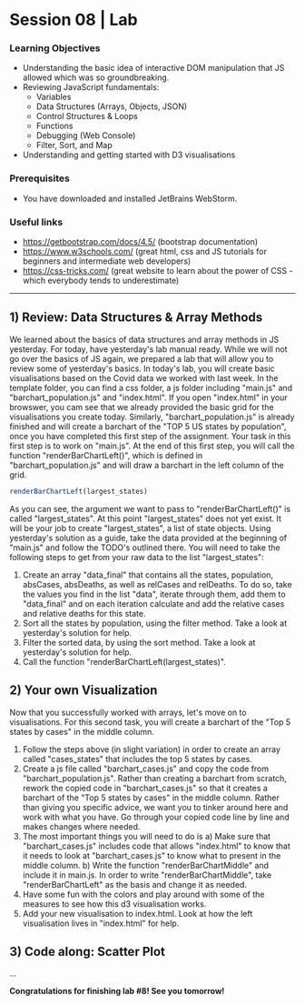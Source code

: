 
&nbsp;

# Session 08 | Lab


### Learning Objectives

- Understanding the basic idea of interactive DOM manipulation that JS allowed which was so
 groundbreaking.
- Reviewing JavaScript fundamentals: 
    * Variables
    * Data Structures (Arrays, Objects, JSON)
    * Control Structures & Loops
    * Functions
    * Debugging (Web Console)
    * Filter, Sort, and Map
- Understanding and getting started with D3 visualisations


### Prerequisites

- You have downloaded and installed JetBrains WebStorm.

### Useful links

- https://getbootstrap.com/docs/4.5/  (bootstrap documentation)
- https://www.w3schools.com/ (great html, css and JS tutorials for beginners and intermediate web
 developers)
- https://css-tricks.com/ (great website to learn about the power of CSS - which everybody tends
 to underestimate)


----


## 1)  Review: Data Structures & Array Methods

We learned about the basics of data structures and array methods in JS yesterday. For today, have
yesterday's lab manual ready. While we will not go over the basics of JS again, we prepared a lab that
will allow you to review some of yesterday's basics. In today's lab, you will create basic visualisations based on
the Covid data we worked with last week. In the template folder, you can find a css folder,
a js folder including "main.js" and "barchart_population.js" and "index.html". If you open "index.html" in your browswer,
you cam see that we already provided the basic grid for the visualisations you create today. Similarly, "barchart_population.js"
is already finished and will create a barchart of the "TOP 5 US states by population", once you have completed this first
step of the assignment.
Your task in this first step is to work on "main.js". At the end of this first step, you will call the function "renderBarChartLeft()", which
is defined in "barchart_population.js" and will draw a barchart in the left column of the grid.

```javascript
renderBarChartLeft(largest_states)
```

As you can see, the argument we want to pass to "renderBarChartLeft()" is called "largest_states". At this point "largest_states"
does not yet exist. It will be your job to create "largest_states", a list of state objects. Using yesterday's solution
as a guide, take the data provided at the beginning of "main.js" and follow the TODO's outlined there. You will need to 
take the following steps to get from your raw data to the list "largest_states":
1. Create an array "data_final" that contains all the states, population, absCases, absDeaths, as well as relCases and relDeaths.
To do so, take the values you find in the list "data", iterate through them, add them to "data_final" and on each iteration
calculate and add the relative cases and relative deaths for this state.
2. Sort all the states by population, using the filter method. Take a look at yesterday's solution for help.
3. Filter the sorted data, by using the sort method. Take a look at yesterday's solution for help.
4. Call the function "renderBarChartLeft(largest_states)".
 
## 2) Your own Visualization
Now that you successfully worked with arrays, let's move on to visualisations. For this second task, you will create a 
barchart of the "Top 5 states by cases" in the middle column.
1. Follow the steps above (in slight variation) in order to create an array called "cases_states" that includes 
the top 5 states by cases.
2. Create a js file called "barchart_cases.js" and copy the code from "barchart_population.js". Rather than creating 
a barchart from scratch, rework the copied code in "barchart_cases.js" so that it creates a barchart of the
"Top 5 states by cases" in the middle column. Rather than giving you specific advice, we want you to tinker around here
and work with what you have. Go through your copied code line by line and makes changes where needed.
3. The most important things you will need to do is a) Make sure that "barchart_cases.js" includes code that allows "index.html"
to know that it needs to look at "barchart_cases.js" to know what to present in the middle column. b) Write the function
"renderBarChartMiddle" and include it in main.js. In order to write "renderBarChartMiddle", take "renderBarChartLeft" 
as the basis and change it as needed.
4. Have some fun with the colors and play around with some of the measures to see how this d3 visualisation works.
5. Add your new visualisation to index.html. Look at how the left visualisation lives in "index.html" for help.

## 3) Code along: Scatter Plot
...
&nbsp;


**Congratulations for finishing lab #8! See you tomorrow!**

